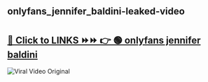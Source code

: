 
 ## onlyfans_jennifer_baldini-leaked-video 

# <h2><a href="https://clipsfans.com/onlyfans_jennifer_baldini&ref=git">🔗 Click to LINKS ⏩⏩ 👉 🟢 onlyfans jennifer baldini </a></h2>

<a href="https://clipsfans.com/onlyfans_jennifer_baldini&ref=git" rel="nofollow" data-target="animated-image.originalLink"><img src="https://i.ibb.co.com/xMMVF88/686577567.gif" alt="Viral Video Original" style="max-width: 100%; display: inline-block;" data-target="animated-image.originalImage"></a>
